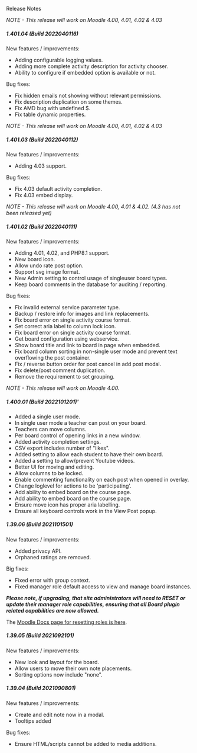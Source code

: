 Release Notes

_NOTE - This release will work on Moodle 4.00, 4.01, 4.02 & 4.03_

##### 1.401.04 (Build 2022040116)

New features / improvements:

* Adding configurable logging values.
* Adding more complete activity description for activity chooser.
* Ability to configure if embedded option is available or not.

Bug fixes:

* Fix hidden emails not showing without relevant permissions.
* Fix description duplication on some themes.
* Fix AMD bug with undefined $.
* Fix table dynamic properties.

_NOTE - This release will work on Moodle 4.00, 4.01, 4.02 & 4.03_

##### 1.401.03 (Build 2022040112)

New features / improvements:

* Adding 4.03 support.

Bug fixes:

* Fix 4.03 default activity completion.
* Fix 4.03 embed display.

_NOTE - This release will work on Moodle 4.00, 4.01 & 4.02. (4.3 has not been released yet)_

##### 1.401.02 (Build 2022040111)

New features / improvements:

* Adding 4.01, 4.02, and PHP8.1 support.
* New board icon.
* Allow undo rate post option.
* Support svg image format.
* New Admin setting to control usage of singleuser board types.
* Keep board comments in the database for auditing / reporting.

Bug fixes:

* Fix invalid external service parameter type.
* Backup / restore info for images and link replacements.
* Fix board error on single activity course format.
* Set correct aria label to column lock icon.
* Fix board error on single activity course format.
* Get board configuration using webservice.
* Show board title and link to board in page when embedded.
* Fix board column sorting in non-single user mode and prevent text overflowing the post container.
* Fix / reverse button order for post cancel in add post modal.
* Fix delete/post comment duplication.
* Remove the requirement to set grouping.

_NOTE - This release will work on Moodle 4.00._

##### 1.400.01 (Build 2022101201)'

* Added a single user mode.
* In single user mode a teacher can post on your board.
* Teachers can move columns.
* Per board control of opening links in a new window.
* Added activity completion settings.
* CSV export includes number of "likes".
* Added setting to allow each student to have their own board.
* Added a setting to allow/prevent Youtube videos.
* Better UI for moving and editing.
* Allow columns to be locked.
* Enable commenting functionality on each post when opened in overlay.
* Change loglevel for actions to be 'participating'.
* Add ability to embed board on the course page.
* Add ability to embed board on the course page.
* Ensure move icon has proper aria labelling.
* Ensure all keyboard controls work in the View Post popup.

##### 1.39.06 (Build 2021101501)
New features / improvements:

* Added privacy API.
* Orphaned ratings are removed.

Big fixes:

* Fixed error with group context.
* Fixed manager role default access to view and manage board instances.

***Please note, if upgrading, that site administrators will need to RESET or update their manager role capabilities, ensuring that all Board plugin related capabilities are now allowed.***

The [Moodle Docs page for resetting roles is here](http://docs.moodle.org/en/Manage_roles#Reset_role_to_defaults).

##### 1.39.05 (Build 2021092101)
New features / improvements:

* New look and layout for the board.
* Allow users to move their own note placements.
* Sorting options now include "none".

##### 1.39.04 (Build 2021090801)
New features / improvements:

* Create and edit note now in a modal.
* Tooltips added

Bug fixes:

* Ensure HTML/scripts cannot be added to media additions.
